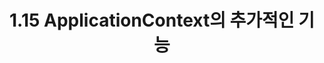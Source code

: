 ---
description: 1.15 ApplicationContext의 추가적인 기능
keywords: documentation, docs, spring, ioc
title: 1.15 ApplicationContext의 추가적인 기능
---